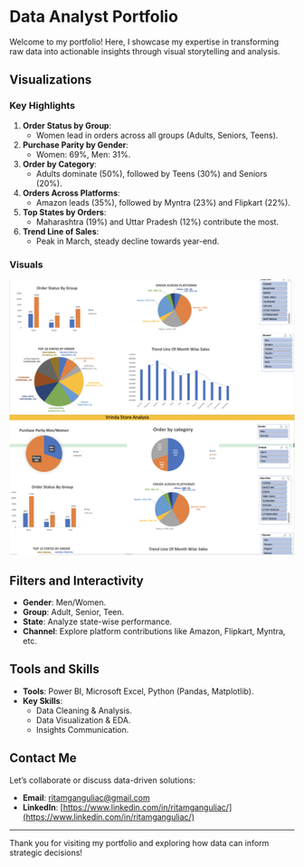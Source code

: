 # Data Analyst Portfolio

Welcome to my portfolio! Here, I showcase my expertise in transforming raw data into actionable insights through visual storytelling and analysis.

## Visualizations

### Key Highlights
1. **Order Status by Group**:
   - Women lead in orders across all groups (Adults, Seniors, Teens).
2. **Purchase Parity by Gender**:
   - Women: 69%, Men: 31%.
3. **Order by Category**:
   - Adults dominate (50%), followed by Teens (30%) and Seniors (20%).
4. **Orders Across Platforms**:
   - Amazon leads (35%), followed by Myntra (23%) and Flipkart (22%).
5. **Top States by Orders**:
   - Maharashtra (19%) and Uttar Pradesh (12%) contribute the most.
6. **Trend Line of Sales**:
   - Peak in March, steady decline towards year-end.

### Visuals
![Order Status by Group](https://github.com/ritamganguli/vrinda_store_analysis/blob/main/image%20(30).png)
![Vrinda Store Analysis](https://github.com/ritamganguli/vrinda_store_analysis/blob/main/image%20(31).png)

## Filters and Interactivity
- **Gender**: Men/Women.
- **Group**: Adult, Senior, Teen.
- **State**: Analyze state-wise performance.
- **Channel**: Explore platform contributions like Amazon, Flipkart, Myntra, etc.

## Tools and Skills
- **Tools**: Power BI, Microsoft Excel, Python (Pandas, Matplotlib).
- **Key Skills**:
   - Data Cleaning & Analysis.
   - Data Visualization & EDA.
   - Insights Communication.

## Contact Me
Let’s collaborate or discuss data-driven solutions:
- **Email**: [ritamganguliac@gmail.com](mailto:ritamganguliac@gmail.com)
- **LinkedIn**: [https://www.linkedin.com/in/ritamganguliac/](https://www.linkedin.com/in/ritamganguliac/)

---
Thank you for visiting my portfolio and exploring how data can inform strategic decisions!
